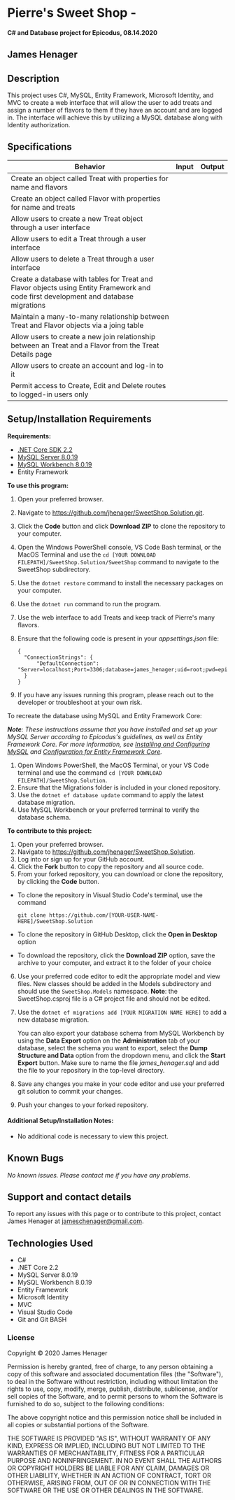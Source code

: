 # Pierre's Sweet Shop - 

#### C# and Database project for Epicodus, 08.14.2020

## James Henager

## Description



This project uses C#, MySQL, Entity Framework, Microsoft Identity, and MVC to create a web interface that will allow the user to add treats and assign a number of flavors to them if they have an account and are logged in. The interface will achieve this by utilizing a MySQL database along with Identity authorization.

## Specifications

| Behavior | Input | Output |  
| -------- | ----- | ------ | 
| Create an object called Treat with properties for name and flavors |  |  | 
| Create an object called Flavor with properties for name and treats | | | 
| Allow users to create a new Treat object through a user interface |  |  |
| Allow users to edit a Treat through a user interface |  |  |
| Allow users to delete a Treat through a user interface |  |  |
| Create a database with tables for Treat and Flavor objects using Entity Framework and code first development and database migrations | | | 
| Maintain a many-to-many relationship between Treat and Flavor objects via a joing table | | | 
| Allow users to create a new join relationship between an Treat and a Flavor from the Treat Details page | | | 
| Allow users to create an account and log-in to it | | | 
| Permit access to Create, Edit and Delete routes to logged-in users only | | | 

## Setup/Installation Requirements

**Requirements:**
* [.NET Core SDK 2.2](https://dotnet.microsoft.com/download/thank-you/dotnet-sdk-2.2.203-windows-x64-installer)
* [MySQL Server 8.0.19](https://dev.mysql.com/downloads/file/?id=484919)
* [MySQL Workbench 8.0.19](https://dev.mysql.com/downloads/file/?id=484919)
* Entity Framework

**To use this program:**

1. Open your preferred browser.
2. Navigate to https://github.com/jhenager/SweetShop.Solution.git.
3. Click the **Code** button and click **Download ZIP** to clone the repository to your computer.
4. Open the Windows PowerShell console, VS Code Bash terminal, or the MacOS Terminal and use the ``cd [YOUR DOWNLOAD FILEPATH]/SweetShop.Solution/SweetShop`` command to navigate to the SweetShop subdirectory.
5. Use the ``dotnet restore`` command to install the necessary packages on your computer.
6. Use the ``dotnet run`` command to run the program.
7. Use the web interface to add Treats and keep track of Pierre's many flavors.
8. Ensure that the following code is present in your *appsettings.json* file:

    ```
    {
      "ConnectionStrings": {
          "DefaultConnection": "Server=localhost;Port=3306;database=james_henager;uid=root;pwd=epicodus;"
      }
    }
    ```

9. If you have any issues running this program, please reach out to the developer or troubleshoot at your own risk.

To recreate the database using MySQL and Entity Framework Core:

_**Note**: These instructions assume that you have installed and set up your MySQL Server according to Epicodus's guidelines, as well as Entity Framework Core. For more information, see [Installing and Configuring MySQL](https://www.learnhowtoprogram.com/c-and-net/getting-started-with-c/installing-and-configuring-mysql) and [Configuration for Entity Framework Core](https://www.learnhowtoprogram.com/c-and-net/database-basics-c2449db9-5bd8-4303-af8d-7ed7259f79a7/configuration-for-entity-framework-core)._

1. Open Windows PowerShell, the MacOS Terminal, or your VS Code terminal and use the command ``cd [YOUR DOWNLOAD FILEPATH]/SweetShop.Solution``.
2. Ensure that the Migrations folder is included in your cloned repository.
3. Use the ``dotnet ef database update`` command to apply the latest database migration.
4. Use MySQL Workbench or your preferred terminal to verify the database schema.

**To contribute to this project:**

1. Open your preferred browser.
2. Navigate to https://github.com/jhenager/SweetShop.Solution.
3. Log into or sign up for your GitHub account.
4. Click the **Fork** button to copy the repository and all source code.
5. From your forked repository, you can download or clone the repository, by clicking the **Code** button.
  * To clone the repository in Visual Studio Code's terminal, use the command

    ```git clone https://github.com/[YOUR-USER-NAME-HERE]/SweetShop.Solution```
  * To clone the repository in GitHub Desktop, click the **Open in Desktop** option
  * To download the repository, click the **Download ZIP** option, save the archive to your computer, and extract it to the folder of your choice
6. Use your preferred code editor to edit the appropriate model and view files. New classes should be added in the Models subdirectory and should use the ``SweetShop.Models`` namespace. **Note**: the SweetShop.csproj file is a C# project file and should not be edited.
7. Use the ``dotnet ef migrations add [YOUR MIGRATION NAME HERE]`` to add a new database migration. 

    You can also export your database schema from MySQL Workbench by using the **Data Export** option on the **Administration** tab of your database, select the schema you want to export, select the **Dump Structure and Data** option from the dropdown menu, and click the **Start Export** button. Make sure to name the file _james_henager.sql_ and add the file to your repository in the top-level directory.
8. Save any changes you make in your code editor and use your preferred git solution to commit your changes.
9. Push your changes to your forked repository.

#### Additional Setup/Installation Notes:

* No additional code is necessary to view this project.   

## Known Bugs

_No known issues. Please contact me if you have any problems._


## Support and contact details

To report any issues with this page or to contribute to this project, contact James Henager at jameschenager@gmail.com.

## Technologies Used

* C#
* .NET Core 2.2
* MySQL Server 8.0.19
* MySQL Workbench 8.0.19
* Entity Framework
* Microsoft Identity
* MVC
* Visual Studio Code 
* Git and Git BASH 


### License

Copyright © 2020 James Henager

Permission is hereby granted, free of charge, to any person obtaining a copy of this software and associated documentation files (the "Software"), to deal in the Software without restriction, including without limitation the rights to use, copy, modify, merge, publish, distribute, sublicense, and/or sell copies of the Software, and to permit persons to whom the Software is furnished to do so, subject to the following conditions:

The above copyright notice and this permission notice shall be included in all copies or substantial portions of the Software.

THE SOFTWARE IS PROVIDED "AS IS", WITHOUT WARRANTY OF ANY KIND, EXPRESS OR IMPLIED, INCLUDING BUT NOT LIMITED TO THE WARRANTIES OF MERCHANTABILITY, FITNESS FOR A PARTICULAR PURPOSE AND NONINFRINGEMENT. IN NO EVENT SHALL THE AUTHORS OR COPYRIGHT HOLDERS BE LIABLE FOR ANY CLAIM, DAMAGES OR OTHER LIABILITY, WHETHER IN AN ACTION OF CONTRACT, TORT OR OTHERWISE, ARISING FROM, OUT OF OR IN CONNECTION WITH THE SOFTWARE OR THE USE OR OTHER DEALINGS IN THE SOFTWARE.